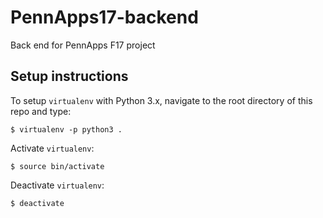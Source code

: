 # PennApps17-backend
Back end for PennApps F17 project

## Setup instructions

To setup `virtualenv` with Python 3.x, navigate to the root directory of this repo and type:

```
$ virtualenv -p python3 .
```

Activate `virtualenv`:
```
$ source bin/activate
```

Deactivate `virtualenv`:
```
$ deactivate
```
